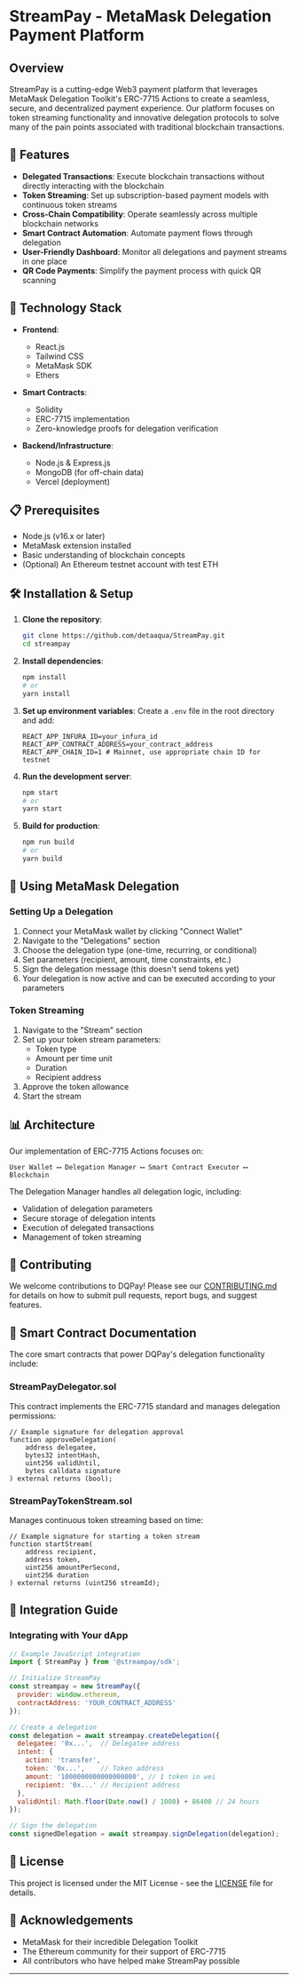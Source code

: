 # StreamPay - MetaMask Delegation Payment Platform

## Overview

StreamPay is a cutting-edge Web3 payment platform that leverages MetaMask Delegation Toolkit's ERC-7715 Actions to create a seamless, secure, and decentralized payment experience. Our platform focuses on token streaming functionality and innovative delegation protocols to solve many of the pain points associated with traditional blockchain transactions.

## 🌟 Features

- **Delegated Transactions**: Execute blockchain transactions without directly interacting with the blockchain
- **Token Streaming**: Set up subscription-based payment models with continuous token streams
- **Cross-Chain Compatibility**: Operate seamlessly across multiple blockchain networks
- **Smart Contract Automation**: Automate payment flows through delegation
- **User-Friendly Dashboard**: Monitor all delegations and payment streams in one place
- **QR Code Payments**: Simplify the payment process with quick QR scanning


## 🔧 Technology Stack

- **Frontend**:
  - React.js
  - Tailwind CSS
  - MetaMask SDK
  - Ethers
- **Smart Contracts**:
  - Solidity
  - ERC-7715 implementation
  - Zero-knowledge proofs for delegation verification

- **Backend/Infrastructure**:
  - Node.js & Express.js
  - MongoDB (for off-chain data)
  - Vercel (deployment)

## 📋 Prerequisites

- Node.js (v16.x or later)
- MetaMask extension installed
- Basic understanding of blockchain concepts
- (Optional) An Ethereum testnet account with test ETH

## 🛠️ Installation & Setup

1. **Clone the repository**:
   ```bash
   git clone https://github.com/detaaqua/StreamPay.git
   cd streampay
   ```

2. **Install dependencies**:
   ```bash
   npm install
   # or
   yarn install
   ```

3. **Set up environment variables**:
   Create a `.env` file in the root directory and add:
   ```
   REACT_APP_INFURA_ID=your_infura_id
   REACT_APP_CONTRACT_ADDRESS=your_contract_address
   REACT_APP_CHAIN_ID=1 # Mainnet, use appropriate chain ID for testnet
   ```

4. **Run the development server**:
   ```bash
   npm start
   # or
   yarn start
   ```

5. **Build for production**:
   ```bash
   npm run build
   # or
   yarn build
   ```

## 🔐 Using MetaMask Delegation

### Setting Up a Delegation

1. Connect your MetaMask wallet by clicking "Connect Wallet"
2. Navigate to the "Delegations" section
3. Choose the delegation type (one-time, recurring, or conditional)
4. Set parameters (recipient, amount, time constraints, etc.)
5. Sign the delegation message (this doesn't send tokens yet)
6. Your delegation is now active and can be executed according to your parameters

### Token Streaming

1. Navigate to the "Stream" section
2. Set up your token stream parameters:
   - Token type
   - Amount per time unit
   - Duration
   - Recipient address
3. Approve the token allowance
4. Start the stream

## 📊 Architecture

Our implementation of ERC-7715 Actions focuses on:

```
User Wallet ⟷ Delegation Manager ⟷ Smart Contract Executor ⟷ Blockchain
```

The Delegation Manager handles all delegation logic, including:
- Validation of delegation parameters
- Secure storage of delegation intents
- Execution of delegated transactions
- Management of token streaming

## 🤝 Contributing

We welcome contributions to DQPay! Please see our [CONTRIBUTING.md](CONTRIBUTING.md) for details on how to submit pull requests, report bugs, and suggest features.

## 📝 Smart Contract Documentation

The core smart contracts that power DQPay's delegation functionality include:

### StreamPayDelegator.sol

This contract implements the ERC-7715 standard and manages delegation permissions:

```solidity
// Example signature for delegation approval
function approveDelegation(
    address delegatee,
    bytes32 intentHash,
    uint256 validUntil,
    bytes calldata signature
) external returns (bool);
```

### StreamPayTokenStream.sol

Manages continuous token streaming based on time:

```solidity
// Example signature for starting a token stream
function startStream(
    address recipient,
    address token,
    uint256 amountPerSecond,
    uint256 duration
) external returns (uint256 streamId);
```

## 🔄 Integration Guide

### Integrating with Your dApp

```javascript
// Example JavaScript integration
import { StreamPay } from '@streampay/sdk';

// Initialize StreamPay
const streampay = new StreamPay({
  provider: window.ethereum,
  contractAddress: 'YOUR_CONTRACT_ADDRESS'
});

// Create a delegation
const delegation = await streampay.createDelegation({
  delegatee: '0x...',  // Delegatee address
  intent: {
    action: 'transfer',
    token: '0x...',    // Token address
    amount: '1000000000000000000', // 1 token in wei
    recipient: '0x...' // Recipient address
  },
  validUntil: Math.floor(Date.now() / 1000) + 86400 // 24 hours
});

// Sign the delegation
const signedDelegation = await streampay.signDelegation(delegation);
```

## 📜 License

This project is licensed under the MIT License - see the [LICENSE](LICENSE) file for details.

## 🙏 Acknowledgements

- MetaMask for their incredible Delegation Toolkit
- The Ethereum community for their support of ERC-7715
- All contributors who have helped make StreamPay possible

---
